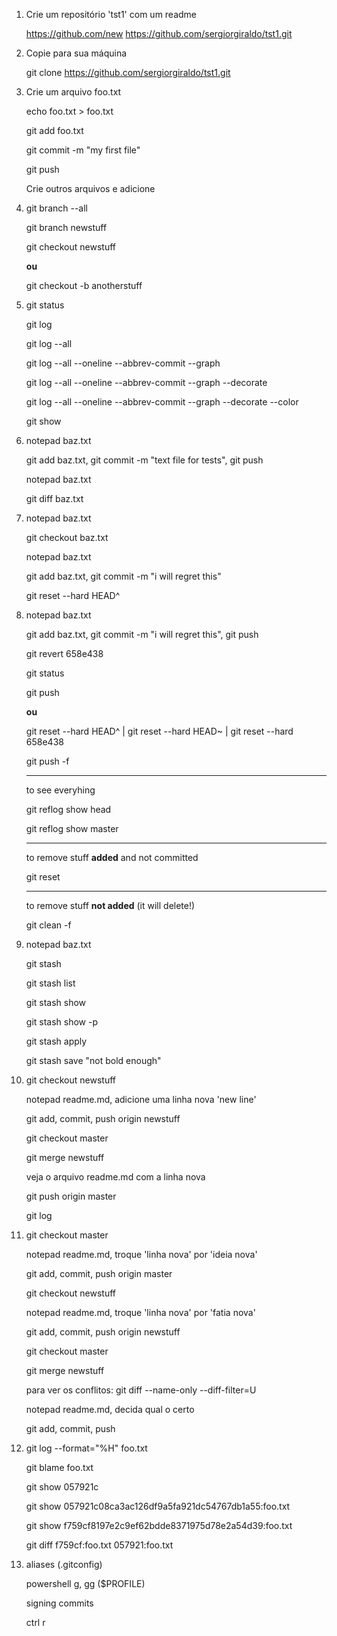 1. Crie um repositório 'tst1' com um readme
    
    https://github.com/new
    https://github.com/sergiorgiraldo/tst1.git

2. Copie para sua máquina

    git clone https://github.com/sergiorgiraldo/tst1.git

3. Crie um arquivo foo.txt

    echo foo.txt > foo.txt

    git add foo.txt

    git commit -m "my first file"

    git push

    Crie outros arquivos e adicione

4. git branch --all

    git branch newstuff

    git checkout newstuff

    **ou**

    git checkout -b anotherstuff

5. git status

    git log

    git log --all

    git log --all --oneline --abbrev-commit --graph

    git log --all --oneline --abbrev-commit --graph --decorate

    git log --all --oneline --abbrev-commit --graph  --decorate --color

    git show <commit id>

6. notepad baz.txt

    git add baz.txt, git commit -m "text file for tests", git push

    notepad baz.txt

    git diff baz.txt

 7. notepad baz.txt

    git checkout baz.txt

    notepad baz.txt

    git add baz.txt, git commit -m "i will regret this"

    git reset --hard HEAD^

8.  notepad baz.txt

    git add baz.txt, git commit -m "i will regret this", git push

    git revert 658e438 
    
    git status
    
    git push

    **ou**

    git reset --hard HEAD^ | git reset --hard HEAD~ | git reset --hard 658e438

    git push -f
    
    ---
    
    to see everyhing
    
    git reflog show head
    
    git reflog show master
    
    ---
    
    to remove stuff **added** and not committed
    
    git reset
    
    ---
    
    to remove stuff **not added** (it will delete!)
    
    git clean -f

9. notepad baz.txt

    git stash

    git stash list

    git stash show

    git stash show -p

    git stash apply

    git stash save "not bold enough"

10. git checkout newstuff

    notepad readme.md, adicione uma linha nova 'new line'

    git add, commit, push origin newstuff

    git checkout master

    git merge newstuff

    veja o arquivo readme.md com a linha nova

    git push origin master

    git log

11. git checkout master

    notepad readme.md, troque 'linha nova' por 'ideia nova'

    git add, commit, push origin master

    git checkout newstuff

    notepad readme.md, troque 'linha nova' por 'fatia nova'

    git add, commit, push origin newstuff

    git checkout master

    git merge newstuff

    para ver os conflitos: git diff --name-only --diff-filter=U

    notepad readme.md, decida qual o certo

    git add, commit, push

12. git log --format="%H" foo.txt

    git blame foo.txt

    git show 057921c

    git show 057921c08ca3ac126df9a5fa921dc54767db1a55:foo.txt

    git show f759cf8197e2c9ef62bdde8371975d78e2a54d39:foo.txt

    git diff f759cf:foo.txt 057921:foo.txt

13. aliases (.gitconfig)

    powershell g, gg ($PROFILE)

    signing commits

    ctrl r

